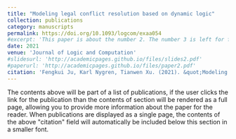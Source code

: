 ```yaml
---
title: "Modeling legal conflict resolution based on dynamic logic"
collection: publications
category: manuscripts
permalink: https://doi.org/10.1093/logcom/exaa054
#excerpt: 'This paper is about the number 2. The number 3 is left for future work.'
date: 2021
venue: 'Journal of Logic and Computation'
#slidesurl: 'http://academicpages.github.io/files/slides2.pdf'
#paperurl: 'http://academicpages.github.io/files/paper2.pdf'
citation: 'Fengkui Ju, Karl Nygren, Tianwen Xu. (2021). &quot;Modeling legal conflict resolution based on dynamic logic; <i>Journal of Logic and Computation</i>. 31(4).'
---
```


The contents above will be part of a list of publications, if the user clicks the link for the publication than the contents of section will be rendered as a full page, allowing you to provide more information about the paper for the reader. When publications are displayed as a single page, the contents of the above "citation" field will automatically be included below this section in a smaller font.
